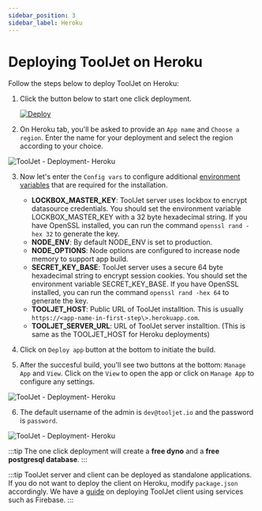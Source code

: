 ```yaml
---
sidebar_position: 3
sidebar_label: Heroku
---
```


# Deploying ToolJet on Heroku

Follow the steps below to deploy ToolJet on Heroku:

1. Click the button below to start one click deployment.  
   <div style={{textAlign: 'center'}}>

   [![Deploy](https://www.herokucdn.com/deploy/button.svg)](https://heroku.com/deploy?template=https://github.com/tooljet/tooljet/tree/main)

   </div>

2. On Heroku tab, you'll be asked to provide an `App name` and `Choose a region`. Enter the name for your deployment and select the region according to your choice.

<div style={{textAlign: 'center'}}>

![ToolJet - Deployment- Heroku](/img/deployment/heroku/appname.png)

</div>

3. Now let's enter the `Config vars` to configure additional [environment variables](/docs/deployment/env-vars) that are required for the installation.
   - **LOCKBOX_MASTER_KEY**: ToolJet server uses lockbox to encrypt datasource credentials. You should set the environment variable LOCKBOX_MASTER_KEY with a 32 byte hexadecimal string. If you have OpenSSL installed, you can run the command `openssl rand -hex 32` to generate the key.
   - **NODE_ENV**: By default NODE_ENV is set to production. 
   - **NODE_OPTIONS**: Node options are configured to increase node memory to support app build.
   - **SECRET_KEY_BASE**: ToolJet server uses a secure 64 byte hexadecimal string to encrypt session cookies. You should set the environment variable SECRET_KEY_BASE. If you have OpenSSL installed, you can run the command `openssl rand -hex 64` to generate the key.
   - **TOOLJET_HOST**: Public URL of ToolJet installtion. This is usually `https://<app-name-in-first-step\>.herokuapp.com`.
   - **TOOLJET_SERVER_URL**: URL of ToolJet server installtion. (This is same as the TOOLJET_HOST for Heroku deployments)


4. Click on `Deploy app` button at the bottom to initiate the build.

5. After the succesful build, you'll see two buttons at the bottom: `Manage App` and `View`. Click on the `View` to open the app or click on `Manage App` to configure any settings.

<div style={{textAlign: 'center'}}>

![ToolJet - Deployment- Heroku](/img/deployment/heroku/build.png)

</div>

6. The default username of the admin is `dev@tooljet.io` and the password is `password`.

<div style={{textAlign: 'center'}}>

![ToolJet - Deployment- Heroku](/img/deployment/heroku/login.png)

</div>

:::tip
The one click deployment will create a **free dyno** and a **free postgresql database**.
:::

:::tip
ToolJet server and client can be deployed as standalone applications. If you do not want to deploy the client on Heroku, modify `package.json` accordingly. We have a [guide](/docs/deployment/client) on deploying ToolJet client using services such as Firebase.
:::
